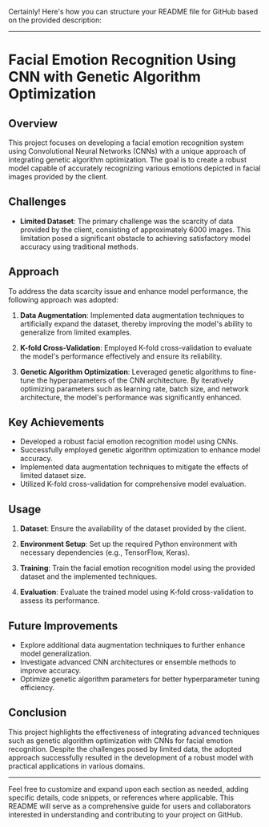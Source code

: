 Certainly! Here's how you can structure your README file for GitHub based on the provided description:

---

# Facial Emotion Recognition Using CNN with Genetic Algorithm Optimization

## Overview

This project focuses on developing a facial emotion recognition system using Convolutional Neural Networks (CNNs) with a unique approach of integrating genetic algorithm optimization. The goal is to create a robust model capable of accurately recognizing various emotions depicted in facial images provided by the client.

## Challenges

- **Limited Dataset**: The primary challenge was the scarcity of data provided by the client, consisting of approximately 6000 images. This limitation posed a significant obstacle to achieving satisfactory model accuracy using traditional methods.

## Approach

To address the data scarcity issue and enhance model performance, the following approach was adopted:

1. **Data Augmentation**: Implemented data augmentation techniques to artificially expand the dataset, thereby improving the model's ability to generalize from limited examples.
   
2. **K-fold Cross-Validation**: Employed K-fold cross-validation to evaluate the model's performance effectively and ensure its reliability.

3. **Genetic Algorithm Optimization**: Leveraged genetic algorithms to fine-tune the hyperparameters of the CNN architecture. By iteratively optimizing parameters such as learning rate, batch size, and network architecture, the model's performance was significantly enhanced.

## Key Achievements

- Developed a robust facial emotion recognition model using CNNs.
- Successfully employed genetic algorithm optimization to enhance model accuracy.
- Implemented data augmentation techniques to mitigate the effects of limited dataset size.
- Utilized K-fold cross-validation for comprehensive model evaluation.

## Usage

1. **Dataset**: Ensure the availability of the dataset provided by the client.
   
2. **Environment Setup**: Set up the required Python environment with necessary dependencies (e.g., TensorFlow, Keras).

3. **Training**: Train the facial emotion recognition model using the provided dataset and the implemented techniques.

4. **Evaluation**: Evaluate the trained model using K-fold cross-validation to assess its performance.

## Future Improvements

- Explore additional data augmentation techniques to further enhance model generalization.
- Investigate advanced CNN architectures or ensemble methods to improve accuracy.
- Optimize genetic algorithm parameters for better hyperparameter tuning efficiency.

## Conclusion

This project highlights the effectiveness of integrating advanced techniques such as genetic algorithm optimization with CNNs for facial emotion recognition. Despite the challenges posed by limited data, the adopted approach successfully resulted in the development of a robust model with practical applications in various domains.

---

Feel free to customize and expand upon each section as needed, adding specific details, code snippets, or references where applicable. This README will serve as a comprehensive guide for users and collaborators interested in understanding and contributing to your project on GitHub.
